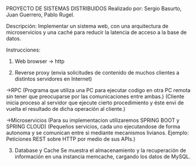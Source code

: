 PROYECTO DE SISTEMAS DISTRIBUIDOS 
Realizado por: Sergio Basurto, Juan Guerrero, Pablo Rugel.
	     
Descripción: Implementar un sistema web, con una arquitectura de microservicios y una caché para reducir la latencia de acceso a la base de datos.
	
Instrucciones:

1) Web browser -> http

2) Reverse proxy (envia solicitudes de contenido de muchos clientes a distintos servidores en Internet) 

->RPC (Programa que utiliza una PC para ejecutar codigo en otra PC remota sin tener que preocuparse por las comunicaciones entre ambas.) (Cliente inicia proceso al servidor que ejecute cierto procedimiento y éste envi de vuelta el resultado de dicha operación al cliente.)

->Microservicios (Para su implementacion utilizaremos SPRING BOOT y SPRING CLOUD) (Pequeños servicios, cada uno ejecutandose de forma autonoma y se comunican entre si mediante mecanismos livianos. Ejemplo: Peticiones REST sobre HTTP por medio de sus APIs.)

3) Database y Cache
Se muestra el almacenamiento y la recuperación de información en una instancia memcache, cargando los datos de MySQL.


